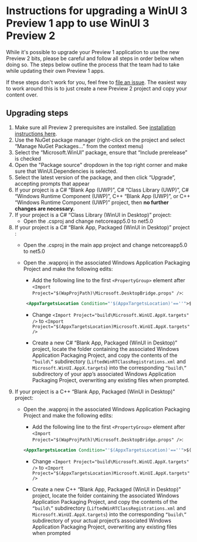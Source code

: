 # Instructions for upgrading a WinUI 3 Preview 1 app to use WinUI 3 Preview 2

While it's possible to upgrade your Preview 1 application to use the new Preview 2 bits, please be careful and follow all steps in order below when doing so. The steps below outline the process that the team had to take while updating their own Preview 1 apps. 

If these steps don't work for you, feel free to [file an issue](https://github.com/microsoft/microsoft-ui-xaml/issues/new/choose). The easiest way to work around this is to just create a new Preview 2 project and copy your content over. 

## Upgrading steps
1. Make sure all Preview 2 prerequisites are installed. See [installation instructions here](aka.ms/winui3/preview2#install-winui-3.0-preview-2).
2. Use the NuGet package manager (right-click on the project and select “Manage NuGet Packages…” from the context menu) 
3. Select the “Microsoft.WinUI” package, ensure that “Include prerelease” is checked 
4. Open the "Package source" dropdown in the top right corner and make sure that WinUI.Dependencies is selected. 
5. Select the latest version of the package, and then click “Upgrade”, accepting prompts that appear 
6. If your project is a C# “Blank App (UWP)”, C# “Class Library (UWP)”, C# “Windows Runtime Component (UWP)”, C++ “Blank App (UWP)”, or C++ “Windows Runtime Component (UWP)” project, then **no further changes are necessary.**
7.  If your project is a C# “Class Library (WinUI in Desktop)” project:
    - Open the .csproj and change <TargetFramework>netcoreapp5.0</TargetFramework> to <TargetFramework>net5.0</TargetFramework> 
8. If your project is a C# “Blank App, Packaged (WinUI in Desktop)” project :
    - Open the .csproj in the main app project and change <TargetFramework>netcoreapp5.0</TargetFramework> to <TargetFramework>net5.0</TargetFramework>  
    - Open the .wapproj in the associated Windows Application Packaging Project and make the following edits: 
        - Add the following line to the first `<PropertyGroup>` element after `<Import Project="$(WapProjPath)\Microsoft.DesktopBridge.props" />`:  

        ```xml
         <AppxTargetsLocation Condition="'$(AppxTargetsLocation)'==''">$(MSBuildThisFileDirectory)build\</AppxTargetsLocation> 
         ```

        - Change `<Import Project="build\Microsoft.WinUI.AppX.targets" />` to `<Import Project="$(AppxTargetsLocation)Microsoft.WinUI.AppX.targets" /> `

        - Create a new C# “Blank App, Packaged (WinUI in Desktop)” project, locate the folder containing the associated Windows Application Packaging Project, and copy the contents of the `“build\”` subdirectory (`LiftedWinRTClassRegistrations.xml` and `Microsoft.WinUI.AppX.targets`) into the corresponding `“build\”` subdirectory of your app’s associated Windows Application Packaging Project, overwriting any existing files when prompted.
9. If your project is a C++ “Blank App, Packaged (WinUI in Desktop)” project:
    - Open the .wapproj in the associated Windows Application Packaging Project and make the following edits: 

        - Add the following line to the first `<PropertyGroup>` element after `<Import Project="$(WapProjPath)\Microsoft.DesktopBridge.props" />`:  

        ```xml
        <AppxTargetsLocation Condition="'$(AppxTargetsLocation)'==''">$(MSBuildThisFileDirectory)build\</AppxTargetsLocation> 
        ```
        - Change `<Import Project="build\Microsoft.WinUI.AppX.targets" />` to `<Import Project="$(AppxTargetsLocation)Microsoft.WinUI.AppX.targets" />`

        - Create a new C++ “Blank App, Packaged (WinUI in Desktop)” project, locate the folder containing the associated Windows Application Packaging Project, and copy the contents of the `“build\”` subdirectory (`LiftedWinRTClassRegistrations.xml` and `Microsoft.WinUI.AppX.targets`) into the corresponding `“build\”` subdirectory of your actual project’s associated Windows Application Packaging Project, overwriting any existing files when prompted 


